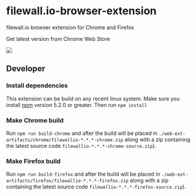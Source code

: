 # filewall.io-browser-extension
filewall.io browser extension for Chrome and Firefox

Get latest version from Chrome Web Store

<a href="https://chrome.google.com/webstore/detail/filewallio/oedgekmkjhnaighbcondendhaadkcdmn">
   <img src="https://developer.chrome.com/webstore/images/ChromeWebStore_BadgeWBorder_v2_206x58.png"></img>
</a>



## Developer

### Install dependencies
This extension can be build on any recent linux system. Make sure you install [npm](https://www.npmjs.com/) version 5.2.0 or greater.
Then run `npm install`

### Make Chrome build
Run `npm run build-chrome` and after the build will be placed in `./web-ext-artifacts/chrome/filewallio-*.*.*-chrome.zip` along with a zip containing the latest source code `filewallio-*.*.*-chrome-source.zip`).

### Make Firefox build
Run `npm run build-firefox` and after the build will be placed in `./web-ext-artifacts/firefox/filewallio-*.*.*-firefox.zip` along with a zip containing the latest source code `filewallio-*.*.*-firefox-source.zip`).
